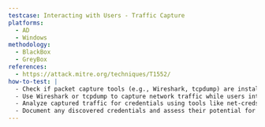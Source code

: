 ```yaml
---
testcase: Interacting with Users - Traffic Capture
platforms:
  - AD
  - Windows
methodology:
  - BlackBox
  - GreyBox
references:
  - https://attack.mitre.org/techniques/T1552/
how-to-test: |
  - Check if packet capture tools (e.g., Wireshark, tcpdump) are installed and if necessary drivers (e.g., Npcap) allow capturing traffic.
  - Use Wireshark or tcpdump to capture network traffic while users interact with services using insecure protocols (e.g., FTP, SMB).
  - Analyze captured traffic for credentials using tools like net-creds or by manually inspecting PCAP files.
  - Document any discovered credentials and assess their potential for privilege escalation.
---
```

